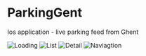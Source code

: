 # ParkingGent
Ios application - live parking feed from Ghent

![Loading](https://i.imgur.com/Yl5EKCO.png)
![List](https://i.imgur.com/Dyo3Jeo.png)
![Detail](https://i.imgur.com/55qtHA6.png)
![Naviagtion](https://i.imgur.com/tHKL0wR.png)

